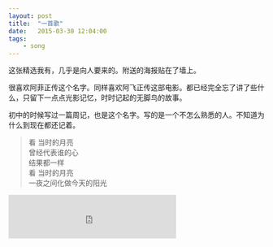 ```yaml
---
layout: post
title:  "一首歌"
date:   2015-03-30 12:04:00
tags: 
	- song
---
```


这张精选我有，几乎是向人要来的。附送的海报贴在了墙上。

很喜欢阿菲正传这个名字。同样喜欢阿飞正传这部电影。都已经完全忘了讲了些什么，只留下一点点光影记忆，时时记起的无脚鸟的故事。

初中的时候写过一篇周记，也是这个名字。写的是一个不怎么熟悉的人。不知道为什么到现在都还记着。


>看 当时的月亮  
>曾经代表谁的心	
>结果都一样		
>看 当时的月亮		
>一夜之间化做今天的阳光	
<!-- more -->
<iframe frameborder="no" border="0" marginwidth="0" marginheight="0" width=330 height=86 src="http://music.163.com/outchain/player?type=2&id=298915&auto=0&height=66"></iframe>




